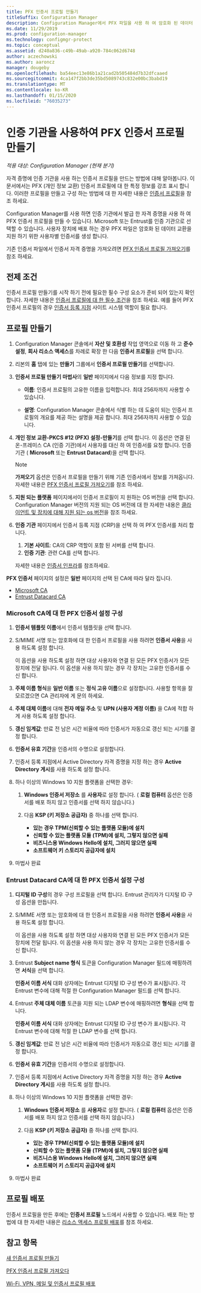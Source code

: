 ```yaml
---
title: PFX 인증서 프로필 만들기
titleSuffix: Configuration Manager
description: Configuration Manager에서 PFX 파일을 사용 하 여 암호화 된 데이터 교환을 지 원하는 사용자 관련 인증서를 생성 하는 방법에 대해 알아봅니다.
ms.date: 11/29/2019
ms.prod: configuration-manager
ms.technology: configmgr-protect
ms.topic: conceptual
ms.assetid: d240a836-c49b-49ab-a920-784c062d6748
author: aczechowski
ms.author: aaroncz
manager: dougeby
ms.openlocfilehash: ba54eec13e86b1a21cad2b505484d7b32dfcaaed
ms.sourcegitcommit: 4ca147f2bb3de35bd5089743c832e00bc3babd19
ms.translationtype: MT
ms.contentlocale: ko-KR
ms.lasthandoff: 01/15/2020
ms.locfileid: "76035273"
---
```

# <a name="create-pfx-certificate-profiles-using-a-certificate-authority"></a>인증 기관을 사용하여 PFX 인증서 프로필 만들기

*적용 대상: Configuration Manager (현재 분기)*

자격 증명에 인증 기관을 사용 하는 인증서 프로필을 만드는 방법에 대해 알아봅니다. 이 문서에서는 PFX (개인 정보 교환) 인증서 프로필에 대 한 특정 정보를 강조 표시 합니다. 이러한 프로필을 만들고 구성 하는 방법에 대 한 자세한 내용은 [인증서 프로필](/configmgr/protect/deploy-use/introduction-to-certificate-profiles)을 참조 하세요.

Configuration Manager를 사용 하면 인증 기관에서 발급 한 자격 증명을 사용 하 여 PFX 인증서 프로필을 만들 수 있습니다. Microsoft 또는 Entrust를 인증 기관으로 선택할 수 있습니다. 사용자 장치에 배포 하는 경우 PFX 파일은 암호화 된 데이터 교환을 지원 하기 위한 사용자별 인증서를 생성 합니다.

기존 인증서 파일에서 인증서 자격 증명을 가져오려면 [PFX 인증서 프로필 가져오기](/configmgr/mdm/deploy-use/import-pfx-certificate-profiles)를 참조 하세요.

## <a name="prerequisites"></a>전제 조건

인증서 프로필 만들기를 시작 하기 전에 필요한 필수 구성 요소가 준비 되어 있는지 확인 합니다. 자세한 내용은 [인증서 프로필에 대 한 필수 조건](/configmgr/protect/plan-design/prerequisites-for-certificate-profiles)을 참조 하세요. 예를 들어 PFX 인증서 프로필의 경우 [인증서 등록 지점](/configmgr/protect/deploy-use/certificate-infrastructure#step-2---install-and-configure-the-certificate-registration-point) 사이트 시스템 역할이 필요 합니다.

## <a name="create-a-profile"></a>프로필 만들기  

1. Configuration Manager 콘솔에서 **자산 및 호환성** 작업 영역으로 이동 하 고 **준수 설정**, **회사 리소스 액세스**를 차례로 확장 한 다음 **인증서 프로필**을 선택 합니다.

1. 리본의 **홈** 탭에 있는 **만들기** 그룹에서 **인증서 프로필 만들기**를 선택합니다.

1. **인증서 프로필 만들기 마법사**의 **일반** 페이지에서 다음 정보를 지정 합니다.  

    - **이름**: 인증서 프로필의 고유한 이름을 입력합니다. 최대 256자까지 사용할 수 있습니다.  

    - **설명**: Configuration Manager 콘솔에서 식별 하는 데 도움이 되는 인증서 프로필의 개요를 제공 하는 설명을 제공 합니다. 최대 256자까지 사용할 수 있습니다.  

1. **개인 정보 교환-PKCS #12 (PFX) 설정-만들기**를 선택 합니다. 이 옵션은 연결 된 온-프레미스 CA (인증 기관)에서 사용자를 대신 하 여 인증서를 요청 합니다. 인증 기관 ( **Microsoft** 또는 **Entrust Datacard**)을 선택 합니다.

    > [!NOTE]
    > **가져오기** 옵션은 인증서 프로필을 만들기 위해 기존 인증서에서 정보를 가져옵니다. 자세한 내용은 [PFX 인증서 프로필 가져오기](/configmgr/mdm/deploy-use/import-pfx-certificate-profiles)를 참조 하세요.

1. **지원 되는 플랫폼** 페이지에서이 인증서 프로필이 지 원하는 OS 버전을 선택 합니다. Configuration Manager 버전의 지원 되는 OS 버전에 대 한 자세한 내용은 [클라이언트 및 장치에 대해 지원 되는 os 버전](/configmgr/core/plan-design/configs/supported-operating-systems-for-clients-and-devices)을 참조 하세요.

1. **인증 기관** 페이지에서 인증서 등록 지점 (CRP)을 선택 하 여 PFX 인증서를 처리 합니다.

    1. **기본 사이트**: CA의 CRP 역할이 포함 된 서버를 선택 합니다.
    1. **인증 기관**: 관련 CA를 선택 합니다.

    자세한 내용은 [인증서 인프라](/configmgr/protect/deploy-use/certificate-infrastructure)를 참조하세요.

**PFX 인증서** 페이지의 설정은 **일반** 페이지의 선택 된 CA에 따라 달라 집니다.

- [Microsoft CA](#bkmk_microsoft)
- [Entrust Datacard CA](#bkmk_entrust)

### <a name="bkmk_microsoft"></a>Microsoft CA에 대 한 **PFX 인증서** 설정 구성

1. **인증서 템플릿 이름**에서 인증서 템플릿을 선택 합니다.

1. S/MIME 서명 또는 암호화에 대 한 인증서 프로필을 사용 하려면 **인증서 사용**을 사용 하도록 설정 합니다.

    이 옵션을 사용 하도록 설정 하면 대상 사용자와 연결 된 모든 PFX 인증서가 모든 장치에 전달 됩니다. 이 옵션을 사용 하지 않는 경우 각 장치는 고유한 인증서를 수신 합니다.  

1. **주체 이름 형식**을 **일반 이름** 또는 **정식 고유 이름**으로 설정합니다. 사용할 항목을 잘 모르겠으면 CA 관리자에 게 문의 하세요.

1. **주체 대체 이름**에 대해 **전자 메일 주소** 및 **UPN (사용자 계정 이름)** 을 CA에 적합 하 게 사용 하도록 설정 합니다.

1. **갱신 임계값**: 만료 전 남은 시간 비율에 따라 인증서가 자동으로 갱신 되는 시기를 결정 합니다.

1. **인증서 유효 기간**을 인증서의 수명으로 설정합니다.

1. 인증서 등록 지점에서 Active Directory 자격 증명을 지정 하는 경우 **Active Directory 게시**를 사용 하도록 설정 합니다.

1. 하나 이상의 Windows 10 지원 플랫폼을 선택한 경우:

    1. **Windows 인증서 저장소** 를 **사용자**로 설정 합니다. ( **로컬 컴퓨터** 옵션은 인증서를 배포 하지 않고 인증서를 선택 하지 않습니다.)

    1. 다음 **KSP (키 저장소 공급자)** 중 하나를 선택 합니다.

        - **있는 경우 TPM(신뢰할 수 있는 플랫폼 모듈)에 설치**  
        - **신뢰할 수 있는 플랫폼 모듈 (TPM)에 설치, 그렇지 않으면 실패**
        - **비즈니스용 Windows Hello에 설치, 그러지 않으면 실패**
        - **소프트웨어 키 스토리지 공급자에 설치**

1. 마법사 완료

### <a name="bkmk_entrust"></a>Entrust Datacard CA에 대 한 **PFX 인증서** 설정 구성

1. **디지털 ID 구성**의 경우 구성 프로필을 선택 합니다. Entrust 관리자가 디지털 ID 구성 옵션을 만듭니다.

1. S/MIME 서명 또는 암호화에 대 한 인증서 프로필을 사용 하려면 **인증서 사용**을 사용 하도록 설정 합니다.

    이 옵션을 사용 하도록 설정 하면 대상 사용자와 연결 된 모든 PFX 인증서가 모든 장치에 전달 됩니다. 이 옵션을 사용 하지 않는 경우 각 장치는 고유한 인증서를 수신 합니다.  

1. Entrust **Subject name 형식** 토큰을 Configuration Manager 필드에 매핑하려면 **서식**을 선택 합니다.

    **인증서 이름 서식** 대화 상자에는 Entrust 디지털 ID 구성 변수가 표시됩니다. 각 Entrust 변수에 대해 적절 한 Configuration Manager 필드를 선택 합니다.

1. Entrust **주체 대체 이름** 토큰을 지원 되는 LDAP 변수에 매핑하려면 **형식**을 선택 합니다.

    **인증서 이름 서식** 대화 상자에는 Entrust 디지털 ID 구성 변수가 표시됩니다. 각 Entrust 변수에 대해 적절 한 LDAP 변수를 선택 합니다.

1. **갱신 임계값**: 만료 전 남은 시간 비율에 따라 인증서가 자동으로 갱신 되는 시기를 결정 합니다.

1. **인증서 유효 기간**을 인증서의 수명으로 설정합니다.

1. 인증서 등록 지점에서 Active Directory 자격 증명을 지정 하는 경우 **Active Directory 게시**를 사용 하도록 설정 합니다.

1. 하나 이상의 Windows 10 지원 플랫폼을 선택한 경우:

    1. **Windows 인증서 저장소** 를 **사용자**로 설정 합니다. ( **로컬 컴퓨터** 옵션은 인증서를 배포 하지 않고 인증서를 선택 하지 않습니다.)

    1. 다음 **KSP (키 저장소 공급자)** 중 하나를 선택 합니다.

        - **있는 경우 TPM(신뢰할 수 있는 플랫폼 모듈)에 설치**  
        - **신뢰할 수 있는 플랫폼 모듈 (TPM)에 설치, 그렇지 않으면 실패**
        - **비즈니스용 Windows Hello에 설치, 그러지 않으면 실패**
        - **소프트웨어 키 스토리지 공급자에 설치**

1. 마법사 완료

## <a name="deploy-the-profile"></a>프로필 배포

인증서 프로필을 만든 후에는 **인증서 프로필** 노드에서 사용할 수 있습니다. 배포 하는 방법에 대 한 자세한 내용은 [리소스 액세스 프로필 배포](/configmgr/protect/deploy-use/deploy-wifi-vpn-email-cert-profiles)를 참조 하세요.

## <a name="see-also"></a>참고 항목

[새 인증서 프로필 만들기](/configmgr/protect/deploy-use/create-certificate-profiles)

[PFX 인증서 프로필 가져오다](/configmgr/mdm/deploy-use/import-pfx-certificate-profiles)

[Wi-Fi, VPN, 메일 및 인증서 프로필 배포](/configmgr/protect/deploy-use/deploy-wifi-vpn-email-cert-profiles)
